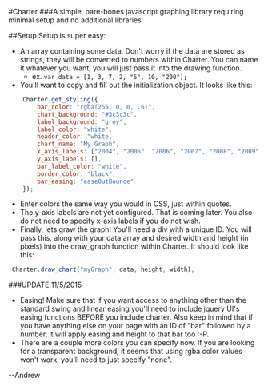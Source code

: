 #Charter
###A simple, bare-bones javascript graphing library requiring minimal setup and no additional libraries

##Setup
Setup is super easy:
+ An array containing some data. Don't worry if the data are stored as strings, they will be converted to numbers within Charter. You can name it whatever you want, you will just pass it into the drawing function.
	- ex. `var data = [1, 3, 7, 2, "5", 10, "200"];`
+ You'll want to copy and fill out the initialization object. It looks like this:
```    javascript
	Charter.get_styling({
        bar_color: "rgba(255, 0, 0, .6)",
        chart_background: "#3c3c3c",
        label_background: "grey",
        label_color: "white",
        header_color: "white,
        chart_name: "My Graph",
        x_axis_labels: ["2004", "2005", "2006", "2007", "2008", "2009", "2010", "2011", "2012", "2013", "2014", "2015"],
        y_axis_labels: [],
        bar_label_color: "white",
        border_color: "black",
        bar_easing: "easeOutBounce"
    });
```
+ Enter colors the same way you would in CSS, just within quotes.
+ The y-axis labels are not yet configured. That is coming later. You also do not need to specify x-axis labels if you do not wish.
+ Finally, lets graw the graph! You'll need a div with a unique ID. You will pass this, along with your data array and desired width and height (in pixels) into the draw_graph function within Charter. It should look like this:
``` javascript
 Charter.draw_chart("myGraph", data, height, width);
```
###UPDATE 11/5/2015
+ Easing! Make sure that if you want access to anything other than the standard swing and linear easing you'll need to include jquery UI's easing functions BEFORE you include charter. Also keep in mind that if you have anything else on your page with an ID of "bar" followed by a number, it will apply easing and height to that bar too :-P.
+ There are a couple more colors you can specify now. If you are looking for a transparent background, it seems that using rgba color values won't work, you'll need to just specify "none".

--Andrew
